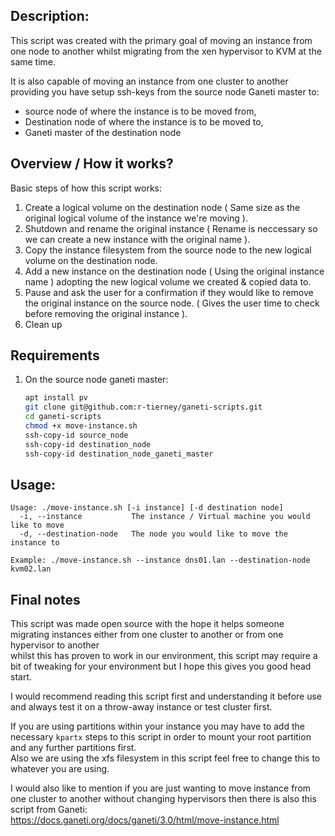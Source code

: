 ## Description:

This script was created with the primary goal of moving an instance from one node to another whilst migrating from the xen hypervisor to KVM at the same time.

It is also capable of moving an instance from one cluster to another providing you have setup ssh-keys from the source node Ganeti master to:
- source node of where the instance is to be moved from,
- Destination node of where the instance is to be moved to,
- Ganeti master of the destination node

## Overview / How it works?

Basic steps of how this script works:

1. Create a logical volume on the destination node ( Same size as the original logical volume of the instance we're moving ).
2. Shutdown and rename the original instance ( Rename is neccessary so we can create a new instance with the original name ).
3. Copy the instance filesystem from the source node to the new logical volume on the destination node.
4. Add a new instance on the destination node ( Using the original instance name ) adopting the new logical volume we created & copied data to.
5. Pause and ask the user for a confirmation if they would like to remove the original instance on the source node. ( Gives the user time to check before removing the original instance ).
6. Clean up


## Requirements

1. On the source node ganeti master:
    ```bash
    apt install pv
    git clone git@github.com:r-tierney/ganeti-scripts.git
    cd ganeti-scripts
    chmod +x move-instance.sh
    ssh-copy-id source_node
    ssh-copy-id destination_node
    ssh-copy-id destination_node_ganeti_master
    ```

## Usage:

```
Usage: ./move-instance.sh [-i instance] [-d destination node]
  -i, --instance           The instance / Virtual machine you would like to move
  -d, --destination-node   The node you would like to move the instance to

Example: ./move-instance.sh --instance dns01.lan --destination-node kvm02.lan
```

## Final notes

This script was made open source with the hope it helps someone migrating instances either from one cluster to another or from one hypervisor to another <br />
whilst this has proven to work in our environment, this script may require a bit of tweaking for your environment but I hope this gives you good head start. <br />

I would recommend reading this script first and understanding it before use and always test it on a throw-away instance or test cluster first.

If you are using partitions within your instance you may have to add the necessary `kpartx` steps to this script in order to mount your root partition and any further partitions first. <br />
Also we are using the xfs filesystem in this script feel free to change this to whatever you are using.

I would also like to mention if you are just wanting to move instance from one cluster to another without changing hypervisors then there is also this script from Ganeti: <br />
https://docs.ganeti.org/docs/ganeti/3.0/html/move-instance.html


